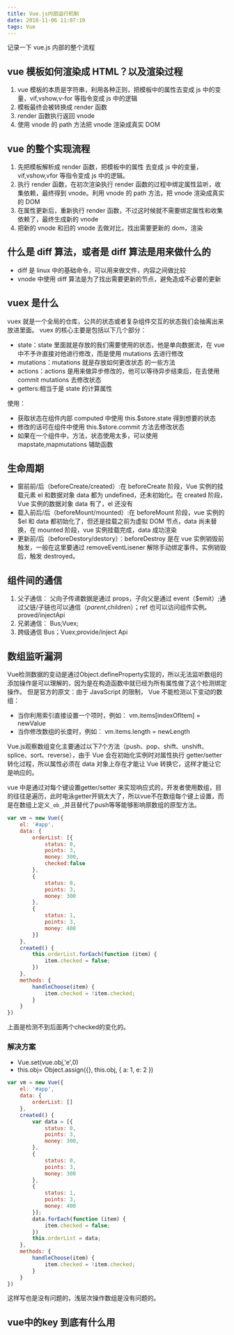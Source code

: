 ```yaml
---
title: Vue.js内部运行机制
date: 2018-11-06 11:07:19
tags: Vue
---
```


记录一下 vue.js 内部的整个流程

<!--more-->

## vue 模板如何渲染成 HTML？以及渲染过程

1. vue 模板的本质是字符串，利用各种正则，把模板中的属性去变成 js 中的变量，vif,vshow,v-for 等指令变成 js 中的逻辑
2. 模板最终会被转换成 render 函数
3. render 函数执行返回 vnode
4. 使用 vnode 的 path 方法把 vnode 渲染成真实 DOM

## vue 的整个实现流程

1. 先把模板解析成 render 函数，把模板中的属性 去变成 js 中的变量，vif,vshow,vfor 等指令变成 js 中的逻辑。
2. 执行 render 函数，在初次渲染执行 render 函数的过程中绑定属性监听，收集依赖，最终得到 vnode。利用 vnode 的 path 方法，把 vnode 渲染成真实的 DOM
3. 在属性更新后，重新执行 render 函数，不过这时候就不需要绑定属性和收集依赖了，最终生成新的 vnode
4. 把新的 vnode 和旧的 vnode 去做对比，找出需要更新的 dom，渲染

## 什么是 diff 算法，或者是 diff 算法是用来做什么的

- diff 是 linux 中的基础命令，可以用来做文件，内容之间做比较
- vnode 中使用 diff 算法是为了找出需要更新的节点，避免造成不必要的更新

## vuex 是什么

vuex 就是一个全局的仓库，公共的状态或者复杂组件交互的状态我们会抽离出来放进里面。
vuex 的核心主要是包括以下几个部分：

- state：state 里面就是存放的我们需要使用的状态，他是单向数据流，在 vue 中不予许直接对他进行修改，而是使用 mutations 去进行修改
- mutations：mutations 就是存放如何更改状态 的一些方法
- actions：actions 是用来做异步修改的，他可以等待异步结束后，在去使用 commit mutations 去修改状态
- getters:相当于是 state 的计算属性

使用：

- 获取状态在组件内部 computed 中使用 this.\$store.state 得到想要的状态
- 修改的话可在组件中使用 this.\$store.commit 方法去修改状态
- 如果在一个组件中，方法，状态使用太多，可以使用 mapstate,mapmutations 辅助函数

## 生命周期

- 窗前前/后（beforeCreate/created）:在 beforeCreate 阶段，Vue 实例的挂载元素 el 和数据对象 data 都为 undefined，还未初始化。在 created 阶段，Vue 实例的数据对象 data 有了，el 还没有
- 载入前后/后（beforeMount/mounted）:在 beforeMount 阶段，vue 实例的\$el 和 data 都初始化了，但还是挂载之前为虚拟 DOM 节点，data 尚未替换，在 mounted 阶段，vue 实例挂载完成，data 成功渲染
- 更新前/后（beforeDestory/destory）：beforeDestroy 是在 vue 实例销毁前触发，一般在这里要通过 removeEventLisener 解除手动绑定事件。实例销毁后，触发 destroyed。

## 组件间的通信

1. 父子通信：
   父向子传递数据是通过 props，子向父是通过 event（\$emit）;通过父链/子链也可以通信（$parent,$children）；ref 也可以访问组件实例。proved/injectApi
2. 兄弟通信：
   Bus;Vuex;
3. 跨级通信
   Bus；Vuex;provide/inject Api

## 数组监听漏洞
Vue检测数据的变动是通过Object.defineProperty实现的，所以无法监听数组的添加操作是可以理解的，因为是在构造函数中就已经为所有属性做了这个检测绑定操作。
但是官方的原文：由于 JavaScript 的限制， Vue 不能检测以下变动的数组：
- 当你利用索引直接设置一个项时，例如： vm.items[indexOfItem] = newValue
- 当你修改数组的长度时，例如： vm.items.length = newLength

Vue.js观察数组变化主要通过以下7个方法（push、pop、shift、unshift、splice、sort、reverse），由于 Vue 会在初始化实例时对属性执行 getter/setter 转化过程，所以属性必须在 data 对象上存在才能让 Vue 转换它，这样才能让它是响应的。

vue 中是通过对每个键设置getter/setter 来实现响应式的，开发者使用数组，目的往往是遍历，此时电泳getter开销太大了，所以vue不在数组每个键上设置，而是在数组上定义`_ob_`,并且替代了push等等能够影响原数组的原型方法。

```javascript
var vm = new Vue({
    el: '#app',
    data: {
        orderList: [{
            status: 0,
            points: 3,
            money: 300,
            checked:false
        },
        {
            status: 0,
            points: 3,
            money: 300
        },
        {
            status: 1,
            points: 3,
            money: 400
        }]
    },
    created() {
        this.orderList.forEach(function (item) {
            item.checked = false;
        })
    },
    methods: {
        handleChoose(item) {
            item.checked = !item.checked;
        }
    }
})
```
上面是检测不到后面两个checked的变化的。

### 解决方案

- Vue.set(vue.obj,'e',0)
- this.obj= Object.assign({}, this.obj, { a: 1, e: 2 })

```javascript
var vm = new Vue({
    el: '#app',
    data: {
        orderList: []
    },
    created() {
        var data = [{
            status: 0,
            points: 3,
            money: 300,
        },
        {
            status: 0,
            points: 3,
            money: 300
        },
        {
            status: 1,
            points: 3,
            money: 400
        }];
        data.forEach(function (item) {
            item.checked = false;
        })
        this.orderList = data;
    },
    methods: {
        handleChoose(item) {
            item.checked = !item.checked;
        }
    }
})
```
这样写也是没有问题的，浅层次操作数组是没有问题的。

## vue中的key 到底有什么用
